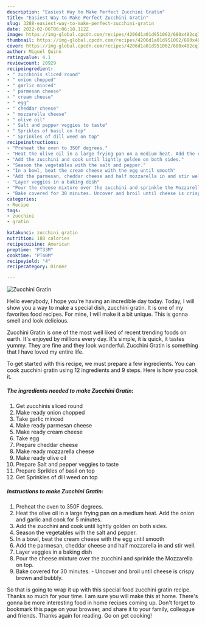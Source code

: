 ```yaml
---
description: "Easiest Way to Make Perfect Zucchini Gratin"
title: "Easiest Way to Make Perfect Zucchini Gratin"
slug: 3288-easiest-way-to-make-perfect-zucchini-gratin
date: 2022-02-06T06:06:18.112Z
image: https://img-global.cpcdn.com/recipes/4206d1a01d951062/680x482cq70/zucchini-gratin-recipe-main-photo.jpg
thumbnail: https://img-global.cpcdn.com/recipes/4206d1a01d951062/680x482cq70/zucchini-gratin-recipe-main-photo.jpg
cover: https://img-global.cpcdn.com/recipes/4206d1a01d951062/680x482cq70/zucchini-gratin-recipe-main-photo.jpg
author: Miguel Quinn
ratingvalue: 4.1
reviewcount: 20929
recipeingredient:
- " zucchinis sliced round"
- " onion chopped"
- " garlic minced"
- " parmesan cheese"
- " cream cheese"
- " egg"
- " cheddar cheese"
- " mozzarella cheese"
- " olive oil"
- " Salt and pepper veggies to taste"
- " Sprikles of basil on top"
- " Sprinkles of dill weed on top"
recipeinstructions:
- "Preheat the oven to 350F degrees."
- "Heat the olive oil in a large frying pan on a medium heat. Add the onion and garlic and cook for 5 minutes."
- "Add the zucchini and cook until lightly golden on both sides."
- "Season the vegetables with the salt and pepper."
- "In a bowl, beat the cream cheese with the egg until smooth"
- "Add the parmesan, cheddar cheese and half mozzarella in and stir well."
- "Layer veggies in a baking dish"
- "Pour the cheese mixture over the zucchini and sprinkle the Mozzarella on top."
- "Bake covered for 30 minutes. Uncover and broil until cheese is crispy brown and bubbly."
categories:
- Recipe
tags:
- zucchini
- gratin

katakunci: zucchini gratin 
nutrition: 188 calories
recipecuisine: American
preptime: "PT33M"
cooktime: "PT40M"
recipeyield: "4"
recipecategory: Dinner

---
```



![Zucchini Gratin](https://img-global.cpcdn.com/recipes/4206d1a01d951062/680x482cq70/zucchini-gratin-recipe-main-photo.jpg)

Hello everybody, I hope you're having an incredible day today. Today, I will show you a way to make a special dish, zucchini gratin. It is one of my favorites food recipes. For mine, I will make it a bit unique. This is gonna smell and look delicious.

Zucchini Gratin is one of the most well liked of recent trending foods on earth. It's enjoyed by millions every day. It's simple, it is quick, it tastes yummy. They are fine and they look wonderful. Zucchini Gratin is something that I have loved my entire life.




To get started with this recipe, we must prepare a few ingredients. You can cook zucchini gratin using 12 ingredients and 9 steps. Here is how you cook it.

<!--inarticleads1-->

##### The ingredients needed to make Zucchini Gratin:

1. Get  zucchinis sliced round
1. Make ready  onion chopped
1. Take  garlic minced
1. Make ready  parmesan cheese
1. Make ready  cream cheese
1. Take  egg
1. Prepare  cheddar cheese
1. Make ready  mozzarella cheese
1. Make ready  olive oil
1. Prepare  Salt and pepper veggies to taste
1. Prepare  Sprikles of basil on top
1. Get  Sprinkles of dill weed on top




<!--inarticleads2-->

##### Instructions to make Zucchini Gratin:

1. Preheat the oven to 350F degrees.
1. Heat the olive oil in a large frying pan on a medium heat. Add the onion and garlic and cook for 5 minutes.
1. Add the zucchini and cook until lightly golden on both sides.
1. Season the vegetables with the salt and pepper.
1. In a bowl, beat the cream cheese with the egg until smooth
1. Add the parmesan, cheddar cheese and half mozzarella in and stir well.
1. Layer veggies in a baking dish
1. Pour the cheese mixture over the zucchini and sprinkle the Mozzarella on top.
1. Bake covered for 30 minutes. - Uncover and broil until cheese is crispy brown and bubbly.




So that is going to wrap it up with this special food zucchini gratin recipe. Thanks so much for your time. I am sure you will make this at home. There's gonna be more interesting food in home recipes coming up. Don't forget to bookmark this page on your browser, and share it to your family, colleague and friends. Thanks again for reading. Go on get cooking!
